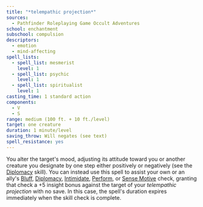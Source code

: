 ```yaml
---
title: "*telempathic projection*"
sources:
  - Pathfinder Roleplaying Game Occult Adventures
school: enchantment
subschool: compulsion
descriptors:
  - emotion
  - mind-affecting
spell_lists:
  - spell_list: mesmerist
    level: 1
  - spell_list: psychic
    level: 1
  - spell_list: spiritualist
    level: 1
casting_time: 1 standard action
components:
  - V
  - S
range: medium (100 ft. + 10 ft./level)
target: one creature
duration: 1 minute/level
saving_throw: Will negates (see text)
spell_resistance: yes
---
```


You alter the target's mood, adjusting its attitude toward you or another creature you designate by one step either positively or negatively (see the [Diplomacy](/skills/diplomacy/) skill). You can instead use this spell to assist your own or an ally's [Bluff](/skills/bluff/), [Diplomacy](/skills/diplomacy/), [Intimidate](/skills/intimidate/), [Perform](/skills/perform/), or [Sense Motive](/skills/sense-motive/) check, granting that check a +5 insight bonus against the target of your *telempathic projection* with no save. In this case, the spell's duration expires immediately when the skill check is complete.
